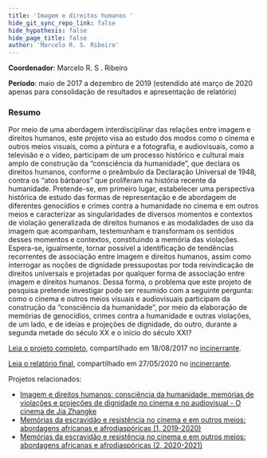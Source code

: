 ```yaml
---
title: 'Imagem e direitos humanos '
hide_git_sync_repo_link: false
hide_hypothesis: false
hide_page_title: false
author: 'Marcelo R. S. Ribeiro'
---
```


**Coordenador**: Marcelo R. S . Ribeiro

**Período**: maio de 2017 a dezembro de 2019 (estendido até março de 2020 apenas para consolidação de resultados e apresentação de relatório)

### Resumo

Por meio de uma abordagem interdisciplinar das relações entre imagem e direitos humanos, este projeto visa ao estudo dos modos como o cinema e outros meios visuais, como a pintura e a fotografia, e audiovisuais, como a televisão e o vídeo, participam de um processo histórico e cultural mais amplo de construção da “consciência da humanidade”, que declara os direitos humanos, conforme o preâmbulo da Declaração Universal de 1948, contra os “atos bárbaros” que proliferam na história recente da humanidade. Pretende-se, em primeiro lugar, estabelecer uma perspectiva histórica de estudo das formas de representação e de abordagem de diferentes genocídios e crimes contra a humanidade no cinema e em outros meios e caracterizar as singularidades de diversos momentos e contextos de violação generalizada de direitos humanos e as modalidades de uso da imagem que acompanham, testemunham e transformam os sentidos desses momentos e contextos, constituindo a memória das violações. Espera-se, igualmente, tornar possível a identificação de tendências recorrentes de associação entre imagem e direitos humanos, assim como interrogar as noções de dignidade pressupostas por toda reivindicação de direitos universais e projetadas por qualquer forma de associação entre imagem e direitos humanos. Dessa forma, o problema que este projeto de pesquisa pretende investigar pode ser resumido com a seguinte pergunta: como o cinema e outros meios visuais e audiovisuais participam da construção da “consciência da humanidade”, por meio da elaboração de memórias de genocídios, crimes contra a humanidade e outras violações, de um lado, e de ideias e projeções de dignidade, do outro, durante a segunda metade do século XX e o início do século XXI?

[Leia o projeto completo](https://www.incinerrante.com/projetos/imagem-e-direitos-humanos/), compartilhado em 18/08/2017 no [incinerrante](https://www.incinerrante.com/projetos/imagem-e-direitos-humanos/).

[Leia o relatório final](https://www.incinerrante.com/projetos/imagem-e-direitos-humanos/relatorio/), compartilhado em 27/05/2020 no [incinerrante](https://www.incinerrante.com/projetos/imagem-e-direitos-humanos/relatorio/).

Projetos relacionados:

- [Imagem e direitos humanos: consciência da humanidade, memórias de violações e projeções de dignidade no cinema e no audiovisual - O cinema de Jia Zhangke](/projetos/pesquisa/imagem-e-direitos-humanos/pibic-2018-2019-o-cinema-de-jia-zhangke)
- [Memórias da escravidão e resistência no cinema e em outros meios: abordagens africanas e afrodiaspóricas (1, 2019-2020)](/projetos/pesquisa/imagem-e-direitos-humanos/pibic-2019-2020-memorias-da-escravidao-e-resistencia-1)
- [Memórias da escravidão e resistência no cinema e em outros meios: abordagens africanas e afrodiaspóricas (2, 2020-2021)](/projetos/pesquisa/imagem-e-direitos-humanos/pibic-2020-2021-memorias-da-escravidao-e-resistencia-2)